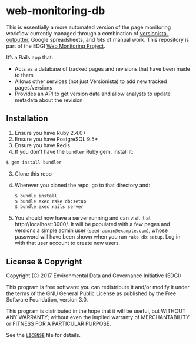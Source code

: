 # web-monitoring-db

This is essentially a more automated version of the page monitoring workflow currently managed through a combination of [versionista-outputter](https://github.com/edgi-govdata-archiving/versionista-outputter/), Google spreadsheets, and *lots* of manual work. This repository is part of the EDGI [Web Monitoring Project](https://github.com/edgi-govdata-archiving/web-monitoring).

It’s a Rails app that:

- Acts as a database of tracked pages and revisions that have been made to them
- Allows other services (not just Versionista) to add new tracked pages/versions
- Provides an API to get version data and allow analysts to update metadata about the revision


## Installation

1. Ensure you have Ruby 2.4.0+
2. Ensure you have PostgreSQL 9.5+
3. Ensure you have Redis
4. If you don’t have the `bundler` Ruby gem, install it:

  ```sh
  $ gem install bundler
  ```

3. Clone this repo
4. Wherever you cloned the repo, go to that directory and:

   ```sh
   $ bundle install
   $ bundle exec rake db:setup
   $ bundle exec rails server
   ```

5. You should now have a server running and can visit it at http://localhost:3000/. It will be populated with a few pages and versions a simple admin user (`seed-admin@example.com`), whose password will have been shown when you ran `rake db:setup`. Log in with that user account to create new users.


## License & Copyright

Copyright (C) 2017 Environmental Data and Governance Initiative (EDGI)

This program is free software: you can redistribute it and/or modify it under the terms of the GNU General Public License as published by the Free Software Foundation, version 3.0.

This program is distributed in the hope that it will be useful, but WITHOUT ANY WARRANTY; without even the implied warranty of MERCHANTABILITY or FITNESS FOR A PARTICULAR PURPOSE.

See the [`LICENSE`](https://github.com/edgi-govdata-archiving/webpage-versions-db/blob/master/LICENSE) file for details.
